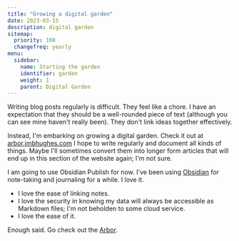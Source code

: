 ```yaml
---
title: "Growing a digital garden"
date: 2023-03-15
description: digital garden
sitemap:
  priority: 100
  changefreq: yearly
menu:
  sidebar:
    name: Starting the garden
    identifier: garden
    weight: 1
    parent: Digital Garden
---
```


Writing blog posts regularly is difficult. They feel like a chore. I have an expectation that they should be a well-rounded piece of text (although you can see mine haven't really been). They don't link ideas together effectively.

Instead, I'm embarking on growing a digital garden. Check it out at [arbor.jmbhughes.com](https://arbor.jmbhughes.com) I hope to write regularly and document all kinds of things. Maybe I'll sometimes convert them into longer form articles that will end up in this section of the website again; I'm not sure.

I am going to use Obsidian Publish for now. I've been using [Obsidian](https://obsidian.md) for note-taking and journaling for a while. I love it.

- I love the ease of linking notes.
- I love the security in knowing my data will always be accessible as Markdown files; I'm not beholden to some cloud service.
- I love the ease of it.

Enough said. Go check out the [Arbor](https://arbor.jmbhughes.com).